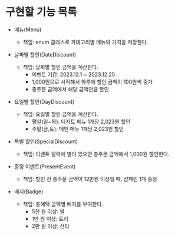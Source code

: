 # 구현할 기능 목록

- 메뉴(Menu)
    + 책임: enum 클래스로 카테고리별 메뉴와 가격을 저장한다.

- 날짜별 할인(DateDiscount)
    + 책임: 날짜별 할인 금액을 계산한다.
      + 이벤트 기간: 2023.12.1 ~ 2023.12.25
      + 1,000원으로 시작해서 하루에 할인 금액이 100원씩 증가
      + 총주문 금액에서 해당 금액만큼 할인

- 요일별 할인(DayDiscount)
    + 책임: 요일별 할인 금액을 계산한다.
      + 평일(일~목): 디저트 메뉴 1개당 2,023원 할인
      + 주말(금,토): 메인 메뉴 1개당 2,023원 할인

- 특별 할인(SpecialDiscount)
    + 책임: 이벤트 달력에 별이 있으면 총주문 금액에서 1,000원 할인한다.

- 증정 이벤트(PresentEvent)
    + 책임: 할인 전 총주문 금액이 12만원 이상일 때, 샴페인 1개 증정

- 배지(Badge)
    + 책임: 총혜택 금액별 배지를 부여한다.
      + 5천 원 이상: 별
      + 1만 원 이상: 트리
      + 2만 원 이상: 산타
